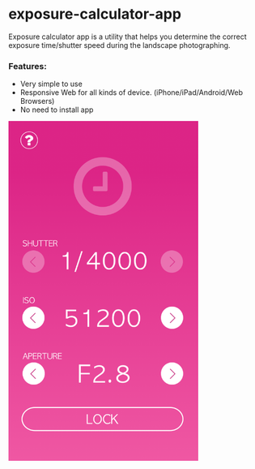 # exposure-calculator-app
Exposure calculator app is a utility that helps you determine the correct exposure time/shutter speed during the landscape photographing.

### Features:
- Very simple to use
- Responsive Web for all kinds of device. (iPhone/iPad/Android/Web Browsers)
- No need to install app

<img src="https://raw.githubusercontent.com/justin3737/exposure-calculator-app/ecf147e4f30060da06fc6d42e0e6a3fd500f796a/src/assets/sketch/main.png" width="375">
